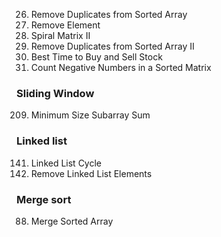 26. Remove Duplicates from Sorted Array
27. Remove Element
59. Spiral Matrix II
80. Remove Duplicates from Sorted Array II
121. Best Time to Buy and Sell Stock
1351. Count Negative Numbers in a Sorted Matrix

### Sliding Window
209. Minimum Size Subarray Sum

### Linked list
141. Linked List Cycle
203. Remove Linked List Elements

### Merge sort
88. Merge Sorted Array

